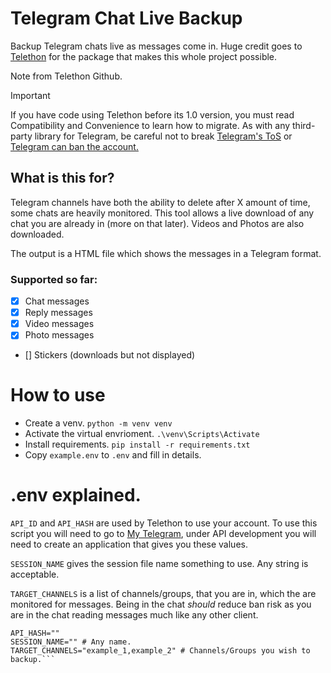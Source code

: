# Telegram Chat Live Backup

Backup Telegram chats live as messages come in. Huge credit goes to [Telethon](https://github.com/LonamiWebs/Telethon) for the package that makes this whole project possible.

Note from Telethon Github.

Important

If you have code using Telethon before its 1.0 version, you must read Compatibility and Convenience to learn how to migrate. As with any third-party library for Telegram, be careful not to break [Telegram's ToS](https://core.telegram.org/api/terms) or [Telegram can ban the account.](https://docs.telethon.dev/en/stable/quick-references/faq.html#my-account-was-deleted-limited-when-using-the-library)

## What is this for?

Telegram channels have both the ability to delete after X amount of time, some chats are heavily monitored. This tool allows a live download of any chat you are already in (more on that later). Videos and Photos are also downloaded.

The output is a HTML file which shows the messages in a Telegram format.

### Supported so far:

- [x] Chat messages
- [x] Reply messages
- [x] Video messages
- [x] Photo messages
- [] Stickers (downloads but not displayed)

# How to use

- Create a venv.
  `python -m venv venv`
- Activate the virtual envrioment.
  `.\venv\Scripts\Activate`
- Install requirements.
  `pip install -r requirements.txt`
- Copy `example.env` to `.env` and fill in details.

# .env explained.

`API_ID` and `API_HASH` are used by Telethon to use your account. To use this script you will need to go to [My Telegram](https://my.telegram.org), under API development you will need to create an application that gives you these values.

`SESSION_NAME` gives the session file name something to use. Any string is acceptable.

`TARGET_CHANNELS` is a list of channels/groups, that you are in, which the are monitored for messages. Being in the chat _should_ reduce ban risk as you are in the chat reading messages much like any other client.

````API_ID=0
API_HASH=""
SESSION_NAME="" # Any name.
TARGET_CHANNELS="example_1,example_2" # Channels/Groups you wish to backup.```
````
